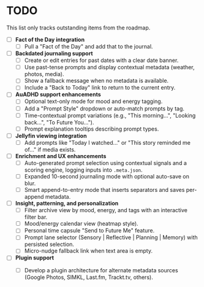 # TODO

This list only tracks outstanding items from the roadmap.

- [ ] **Fact of the Day integration**
  - [ ] Pull a "Fact of the Day" and add that to the journal.

- [ ] **Backdated journaling support**
  - [ ] Create or edit entries for past dates with a clear date banner.
  - [ ] Use past-tense prompts and display contextual metadata (weather, photos, media).
  - [ ] Show a fallback message when no metadata is available.
  - [ ] Include a "Back to Today" link to return to the current entry.

- [ ] **AuADHD support enhancements**
  - [ ] Optional text-only mode for mood and energy tagging.
  - [ ] Add a "Prompt Style" dropdown or auto-match prompts by tag.
  - [ ] Time-contextual prompt variations (e.g., "This morning…", "Looking back…", "To Future You…").
  - [ ] Prompt explanation tooltips describing prompt types.

- [ ] **Jellyfin viewing integration**
  - [ ] Add prompts like "Today I watched…" or "This story reminded me of…" if media exists.

- [ ] **Enrichment and UX enhancements**
  - [ ] Auto-generated prompt selection using contextual signals and a scoring engine, logging inputs into `.meta.json`.
  - [ ] Expanded 10-second journaling mode with optional auto-save on blur.
  - [ ] Smart append-to-entry mode that inserts separators and saves per-append metadata.

- [ ] **Insight, patterning, and personalization**
  - [ ] Filter archive view by mood, energy, and tags with an interactive filter bar.
  - [ ] Mood/energy calendar view (heatmap style).
  - [ ] Personal time capsule "Send to Future Me" feature.
  - [ ] Prompt lane selector (Sensory | Reflective | Planning | Memory) with persisted selection.
  - [ ] Micro-nudge fallback link when text area is empty.

- [ ] **Plugin support**
  - [ ] Develop a plugin architecture for alternate metadata sources (Google Photos, SIMKL, Last.fm, Trackt.tv, others).

